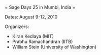 = Sage Days 25 in Mumbi, India =

Dates: August 9-12, 2010

Organizers: 

   * Kiran Kedlaya (MIT)
   * Prabhu Ramachandran (IITB)
   * William Stein (University of Washington)
   
